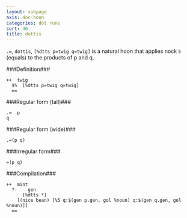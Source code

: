 ```yaml
---
layout: subpage
axis: doc-hoon
categories: dot rune
sort: 46
title: dottis
---
```




`.=`, `dottis`, `[%dtts p=twig q=twig]` is a natural hoon that
applies nock `5` (equals) to the products of p and q.

###Definition###

    ++  twig  
      $%  [%dtts p=twig q=twig]
      ==

###Regular form (tall)###

    .=  p
    q

###Regular form (wide)###

    .=(p q)

###Irregular form###

    =(p q)

###Compilation###
    
    ++  mint
      ?-    gen
          [%dtts *]
        [(nice bean) [%5 q:$(gen p.gen, gol %noun) q:$(gen q.gen, gol %noun)]]
      ==

